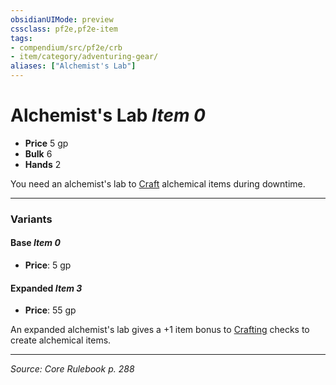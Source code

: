```yaml
---
obsidianUIMode: preview
cssclass: pf2e,pf2e-item
tags:
- compendium/src/pf2e/crb
- item/category/adventuring-gear/
aliases: ["Alchemist's Lab"]
---
```

# Alchemist's Lab *Item 0*  

- **Price** 5 gp
- **Bulk** 6
- **Hands** 2

You need an alchemist's lab to [Craft](rules/actions/craft.md) alchemical items during downtime.

---

### Variants

#### Base *Item 0*

- **Price**: 5 gp

#### Expanded *Item 3*

- **Price**: 55 gp

An expanded alchemist's lab gives a +1 item bonus to [Crafting](compendium/skills.md#Crafting) checks to create alchemical items.

---
*Source: Core Rulebook p. 288*